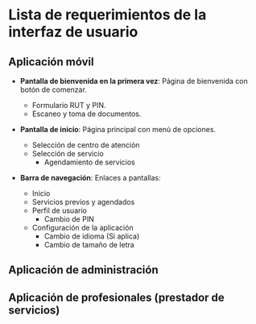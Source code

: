 # Lista de requerimientos de la interfaz de usuario

## Aplicación móvil

- **Pantalla de bienvenida en la primera vez**: Página de bienvenida con botón de comenzar.

  - Formulario RUT y PIN.
  - Escaneo y toma de documentos.

- **Pantalla de inicio**: Página principal con menú de opciones.

  - Selección de centro de atención
  - Selección de servicio
    - Agendamiento de servicios

- **Barra de navegación**: Enlaces a pantallas:

  - Inicio
  - Servicios previos y agendados
  - Perfil de usuario
    - Cambio de PIN
  - Configuración de la aplicación
    - Cambio de idioma (Si aplica)
    - Cambio de tamaño de letra

## Aplicación de administración

## Aplicación de profesionales (prestador de servicios)
